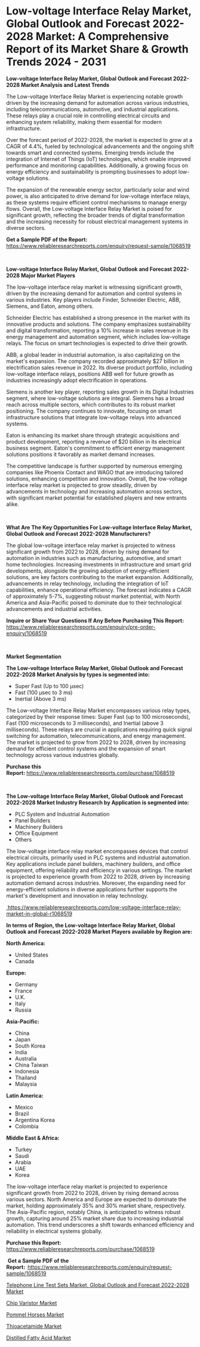 <p><h1>Low-voltage Interface Relay Market, Global Outlook and Forecast 2022-2028 Market: A Comprehensive Report of its Market Share & Growth Trends 2024 - 2031</h1></p><p><strong>Low-voltage Interface Relay Market, Global Outlook and Forecast 2022-2028 Market Analysis and Latest Trends</strong></p>
<p><p>The Low-voltage Interface Relay Market is experiencing notable growth driven by the increasing demand for automation across various industries, including telecommunications, automotive, and industrial applications. These relays play a crucial role in controlling electrical circuits and enhancing system reliability, making them essential for modern infrastructure. </p><p>Over the forecast period of 2022-2028, the market is expected to grow at a CAGR of 4.4%, fueled by technological advancements and the ongoing shift towards smart and connected systems. Emerging trends include the integration of Internet of Things (IoT) technologies, which enable improved performance and monitoring capabilities. Additionally, a growing focus on energy efficiency and sustainability is prompting businesses to adopt low-voltage solutions. </p><p>The expansion of the renewable energy sector, particularly solar and wind power, is also anticipated to drive demand for low-voltage interface relays, as these systems require efficient control mechanisms to manage energy flows. Overall, the Low-voltage Interface Relay Market is poised for significant growth, reflecting the broader trends of digital transformation and the increasing necessity for robust electrical management systems in diverse sectors.</p></p>
<p><strong>Get a Sample PDF of the Report:&nbsp;</strong> <a href="https://www.reliableresearchreports.com/enquiry/request-sample/1068519">https://www.reliableresearchreports.com/enquiry/request-sample/1068519</a></p>
<p>&nbsp;</p>
<p><strong>Low-voltage Interface Relay Market, Global Outlook and Forecast 2022-2028 Major Market Players</strong></p>
<p><p>The low-voltage interface relay market is witnessing significant growth, driven by the increasing demand for automation and control systems in various industries. Key players include Finder, Schneider Electric, ABB, Siemens, and Eaton, among others.</p><p>Schneider Electric has established a strong presence in the market with its innovative products and solutions. The company emphasizes sustainability and digital transformation, reporting a 10% increase in sales revenue in its energy management and automation segment, which includes low-voltage relays. The focus on smart technologies is expected to drive their growth.</p><p>ABB, a global leader in industrial automation, is also capitalizing on the market's expansion. The company recorded approximately $27 billion in electrification sales revenue in 2022. Its diverse product portfolio, including low-voltage interface relays, positions ABB well for future growth as industries increasingly adopt electrification in operations.</p><p>Siemens is another key player, reporting sales growth in its Digital Industries segment, where low-voltage solutions are integral. Siemens has a broad reach across multiple sectors, which contributes to its robust market positioning. The company continues to innovate, focusing on smart infrastructure solutions that integrate low-voltage relays into advanced systems.</p><p>Eaton is enhancing its market share through strategic acquisitions and product development, reporting a revenue of $20 billion in its electrical business segment. Eaton's commitment to efficient energy management solutions positions it favorably as market demand increases.</p><p>The competitive landscape is further supported by numerous emerging companies like Phoenix Contact and WAGO that are introducing tailored solutions, enhancing competition and innovation. Overall, the low-voltage interface relay market is projected to grow steadily, driven by advancements in technology and increasing automation across sectors, with significant market potential for established players and new entrants alike.</p></p>
<p>&nbsp;</p>
<p><strong>What Are The Key Opportunities For Low-voltage Interface Relay Market, Global Outlook and Forecast 2022-2028 Manufacturers?</strong></p>
<p><p>The global low-voltage interface relay market is projected to witness significant growth from 2022 to 2028, driven by rising demand for automation in industries such as manufacturing, automotive, and smart home technologies. Increasing investments in infrastructure and smart grid developments, alongside the growing adoption of energy-efficient solutions, are key factors contributing to the market expansion. Additionally, advancements in relay technology, including the integration of IoT capabilities, enhance operational efficiency. The forecast indicates a CAGR of approximately 5-7%, suggesting robust market potential, with North America and Asia-Pacific poised to dominate due to their technological advancements and industrial activities.</p></p>
<p><strong>Inquire or Share Your Questions If Any Before Purchasing This Report:</strong> <a href="https://www.reliableresearchreports.com/enquiry/pre-order-enquiry/1068519">https://www.reliableresearchreports.com/enquiry/pre-order-enquiry/1068519</a></p>
<p>&nbsp;</p>
<p><strong>Market Segmentation</strong></p>
<p><strong>The Low-voltage Interface Relay Market, Global Outlook and Forecast 2022-2028 Market Analysis by types is segmented into:</strong></p>
<p><ul><li>Super Fast (Up to 100 μsec)</li><li>Fast (100 μsec to 3 ms)</li><li>Inertial (Above 3 ms)</li></ul></p>
<p><p>The Low-voltage Interface Relay Market encompasses various relay types, categorized by their response times: Super Fast (up to 100 microseconds), Fast (100 microseconds to 3 milliseconds), and Inertial (above 3 milliseconds). These relays are crucial in applications requiring quick signal switching for automation, telecommunications, and energy management. The market is projected to grow from 2022 to 2028, driven by increasing demand for efficient control systems and the expansion of smart technology across various industries globally.</p></p>
<p><strong>Purchase this Report:&nbsp;</strong><a href="https://www.reliableresearchreports.com/purchase/1068519">https://www.reliableresearchreports.com/purchase/1068519</a></p>
<p>&nbsp;</p>
<p><strong>The Low-voltage Interface Relay Market, Global Outlook and Forecast 2022-2028 Market Industry Research by Application is segmented into:</strong></p>
<p><ul><li>PLC System and Industrial Automation</li><li>Panel Builders</li><li>Machinery Builders</li><li>Office Equipment</li><li>Others</li></ul></p>
<p><p>The low-voltage interface relay market encompasses devices that control electrical circuits, primarily used in PLC systems and industrial automation. Key applications include panel builders, machinery builders, and office equipment, offering reliability and efficiency in various settings. The market is projected to experience growth from 2022 to 2028, driven by increasing automation demand across industries. Moreover, the expanding need for energy-efficient solutions in diverse applications further supports the market's development and innovation in relay technology.</p></p>
<p><a href="https://www.reliableresearchreports.com/low-voltage-interface-relay-market-in-global-r1068519">&nbsp;https://www.reliableresearchreports.com/low-voltage-interface-relay-market-in-global-r1068519</a></p>
<p><strong>In terms of Region, the Low-voltage Interface Relay Market, Global Outlook and Forecast 2022-2028 Market Players available by Region are:</strong></p>
<p>
    <p> <strong> North America: </strong>
        <ul>
            <li>United States</li>
            <li>Canada</li>
        </ul>
        </p> 
    <p> <strong> Europe: </strong>
        <ul>
            <li>Germany</li>
            <li>France</li>
            <li>U.K.</li>
            <li>Italy</li>
            <li>Russia</li>
        </ul>
        </p> 
    <p> <strong> Asia-Pacific: </strong>
        <ul>
            <li>China</li>
            <li>Japan</li>
            <li>South Korea</li>
            <li>India</li>
            <li>Australia</li>
            <li>China Taiwan</li>
            <li>Indonesia</li>
            <li>Thailand</li>
            <li>Malaysia</li>
        </ul>
        </p> 
    <p> <strong> Latin America: </strong>
        <ul>
            <li>Mexico</li>
            <li>Brazil</li>
            <li>Argentina Korea</li>
            <li>Colombia</li>
        </ul>
        </p> 
    <p> <strong> Middle East & Africa: </strong>
        <ul>
            <li>Turkey</li>
            <li>Saudi</li>
            <li>Arabia</li>
            <li>UAE</li>
            <li>Korea</li>
        </ul>
    </p>
    </p>
<p><p>The low-voltage interface relay market is projected to experience significant growth from 2022 to 2028, driven by rising demand across various sectors. North America and Europe are expected to dominate the market, holding approximately 35% and 30% market share, respectively. The Asia-Pacific region, notably China, is anticipated to witness robust growth, capturing around 25% market share due to increasing industrial automation. This trend underscores a shift towards enhanced efficiency and reliability in electrical systems globally.</p></p>
<p><strong>Purchase this Report: </strong><a href="https://www.reliableresearchreports.com/purchase/1068519">https://www.reliableresearchreports.com/purchase/1068519</a></p>
<p>&nbsp;<strong>Get a Sample PDF of the Report:&nbsp;&nbsp;</strong><a href="https://www.reliableresearchreports.com/enquiry/request-sample/1068519">https://www.reliableresearchreports.com/enquiry/request-sample/1068519</a></p>
<p><strong></strong></p>
<p><p><a href="https://github.com/FlorianWolf90/Market-Research-Report-List-1/blob/main/telephone-line-test-sets-market-global-outlook-and-forecast-2022-2028-market.md">Telephone Line Test Sets Market, Global Outlook and Forecast 2022-2028 Market</a></p><p><a href="https://medium.com/@julia.vaughan5768/the-comprehensive-chip-varistor-market-research-report-is-essential-for-understanding-current-d5caa91797f8?postPublishedType=initial">Chip Varistor Market</a></p><p><a href="https://www.linkedin.com/pulse/future-innovation-global-pommel-horses-market-growth-opportunities-tu4ff?trackingId=xJonXt1%2FSpWIi6ZkqO5%2BTQ%3D%3D">Pommel Horses Market</a></p><p><a href="https://issuu.com/reportprime-2/docs/thioacetamide-market-size-2030.pptx_f34fbd8ef1387b">Thioacetamide Market</a></p><p><a href="https://issuu.com/reportprime-2/docs/distilled-fatty-acid-market-size-20_f2d52aa94306e8">Distilled Fatty Acid Market</a></p></p>